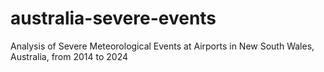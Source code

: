 # australia-severe-events
Analysis of Severe Meteorological Events at Airports in New South Wales, Australia, from 2014 to 2024
